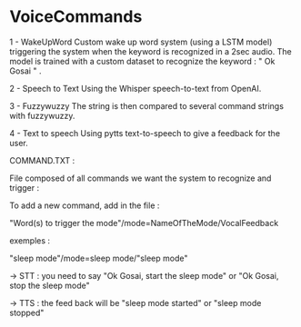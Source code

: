 # VoiceCommands
1 - WakeUpWord 
Custom wake up word system (using a LSTM model) triggering the system when the keyword is recognized in a 2sec audio. 
The model is trained with a custom dataset to recognize the keyword : " Ok Gosai " .

2 - Speech to Text
Using the Whisper speech-to-text from OpenAI. 

3 - Fuzzywuzzy 
The string is then compared to several command strings with fuzzywuzzy. 

4 - Text to speech
Using pytts text-to-speech to give a feedback for the user. 




COMMAND.TXT : 


File composed of all commands we want the system to recognize and trigger : 

To add a new command, add in the file : 

"Word(s) to trigger the mode"/mode=NameOfTheMode/VocalFeedback

exemples : 

"sleep mode"/mode=sleep mode/"sleep mode"

-> STT : you need to say "Ok Gosai, start the sleep mode" or "Ok Gosai, stop the sleep mode"

-> TTS : the feed back will be "sleep mode started" or "sleep mode stopped"
